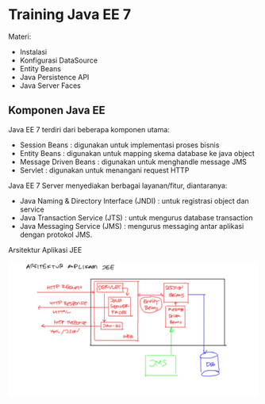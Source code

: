 # Training Java EE 7 #

Materi:

* Instalasi
* Konfigurasi DataSource
* Entity Beans
* Java Persistence API
* Java Server Faces

## Komponen Java EE ##

Java EE 7 terdiri dari beberapa komponen utama:

* Session Beans : digunakan untuk implementasi proses bisnis
* Entity Beans : digunakan untuk mapping skema database ke java object
* Message Driven Beans : digunakan untuk menghandle message JMS
* Servlet : digunakan untuk menangani request HTTP

Java EE 7 Server menyediakan berbagai layanan/fitur, diantaranya:

* Java Naming & Directory Interface (JNDI) : untuk registrasi object dan service
* Java Transaction Service (JTS) : untuk mengurus database transaction
* Java Messaging Service (JMS) : mengurus messaging antar aplikasi dengan protokol JMS.

Arsitektur Aplikasi JEE

![Arsitektur Aplikasi JEE](catatan/img/arsitektur-aplikasi-jee.jpg)

